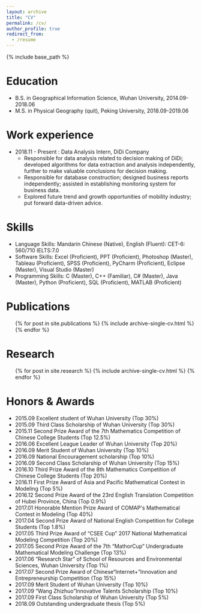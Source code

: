 ```yaml
---
layout: archive
title: "CV"
permalink: /cv/
author_profile: true
redirect_from:
  - /resume
---
```


{% include base_path %}

Education
======
* B.S. in Geographical Information Science, Wuhan University, 2014.09-2018.06
* M.S. in Physical Geography (quit), Peking University, 2018.09-2019.06

Work experience
======
* 2018.11 - Present : Data Analysis Intern, DiDi Company
  * Responsible for data analysis related to decision making of DiDi; developed algorithms for data extraction and analysis independently, further to make valuable conclusions for decision making.
  * Responsible for database construction; designed business reports independently; assisted in establishing monitoring system for business data.
  * Explored future trend and growth opportunities of mobility industry; put forward data-driven advice.
  
Skills
======
* Language Skills: Mandarin Chinese (Native), English (Fluent): CET-6: 560/710 IELTS:7.0 
* Software Skills: Excel (Proficient), PPT (Proficient), Photoshop (Master), Tableau (Proficient), SPSS (Proficient), PyCharm (Proficient), Eclipse (Master), Visual Studio (Master)
* Programming Skills: C (Master), C++ (Familiar), C# (Master), Java (Master), Python (Proficient), SQL (Proficient), MATLAB (Proficient) 
 
Publications
======
  <ul>{% for post in site.publications %}
    {% include archive-single-cv.html %}
  {% endfor %}</ul>
  
Research
======
  <ul>{% for post in site.research %}
    {% include archive-single-cv.html %}
  {% endfor %}</ul>
 
Honors & Awards
======
* 2015.09  Excellent student of Wuhan University (Top 30%) 
* 2015.09  Third Class Scholarship of Wuhan University (Top 30%) 
* 2015.11  Second Prize Award of the 7th Mathematics Competition of Chinese College Students (Top 12.5%) 
* 2016.06  Excellent League Leader of Wuhan University (Top 20%) 
* 2016.09  Merit Student of Wuhan University (Top 10%) 
* 2016.09  National Encouragement scholarship (Top 10%) 
* 2016.09  Second Class Scholarship of Wuhan University (Top 15%) 
* 2016.10  Third Prize Award of the 8th Mathematics Competition of Chinese College Students (Top 20%) 
* 2016.11  First Prize Award of Asia and Pacific Mathematical Contest in Modeling (Top 5%) 
* 2016.12  Second Prize Award of the 23rd English Translation Competition of Hubei Province, China (Top 0.9%) 
* 2017.01  Honorable Mention Prize Award of COMAP's Mathematical Contest in Modeling (Top 40%) 
* 2017.04  Second Prize Award of National English Competition for College Students (Top 1.8%) 
* 2017.05  Third Prize Award of “CSEE Cup” 2017 National Mathematical Modeling Competition (Top 20%)
* 2017.05  Second Prize Award of the 7th “MathorCup” Undergraduate Mathematical Modeling Challenge (Top 13%) 
* 2017.06 “Research Star” of School of Resources and Environmental Sciences, Wuhan University (Top 1%) 
* 2017.07  Second Prize Award of Chinese“Internet+”Innovation and Entrepreneurship Competition (Top 15%) 
* 2017.09  Merit Student of Wuhan University (Top 10%) 
* 2017.09 “Wang Zhizhuo”Innovative Talents Scholarship (Top 10%) 
* 2017.09  First Class Scholarship of Wuhan University (Top 5%) 
* 2018.09  Outstanding undergraduate thesis (Top 5%) 